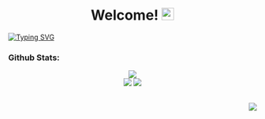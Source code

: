 <h1 align="center">
  Welcome!
  <img src="https://raw.githubusercontent.com/Tarikul-Islam-Anik/Animated-Fluent-Emojis/master/Emojis/Hand%20gestures/Waving%20Hand%20Medium-Light%20Skin%20Tone.png" alt="Waving Hand Medium-Light Skin Tone" width="25" height="25" />
</h1>

<div align"center">
  <a href="https://git.io/typing-svg"><img src="https://readme-typing-svg.demolab.com?font=Roboto&weight=900&pause=1000&color=E6EDF3&center=true&width=435&lines=Welcome+to+my+profiles!;Need+something%3F+Just+contact+me+on+my+social+media" alt="Typing SVG" /></a>
</div>

<h3>Github Stats:</h3>

<div align="center">
  <img src="https://streak-stats.demolab.com/?user=adariya0&theme=dark&border=white&background=0d1117" />
</div>

<div align="center">
  <img src="https://github-readme-stats.vercel.app/api?username=adariya0&show_icons=true&icon_color=d9d9d9&theme=dark&border_color=white&bg_color=0d1117" />
  <img src="https://github-readme-stats.vercel.app/api/top-langs/?username=adariya0&show_icons=true&icon_color=d9d9d9&theme=dark&border_color=white&bg_color=0d1117" />
</div>

<br><img align="right" src="https://komarev.com/ghpvc/?username=adariya0&style=for-the-badge" />
